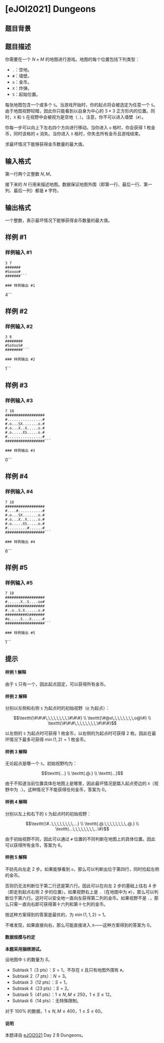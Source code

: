 # [eJOI2021] Dungeons

## 题目背景



## 题目描述

你需要在一个 $N \times M$ 的地图进行游戏。地图的每个位置包括下列类型：

- $\texttt .$：空地。
- $\texttt \#$：墙壁。
- $\texttt o$：金币。
- $\texttt X$：炸弹。
- $\texttt S$：起始位置。

每张地图包含一个或多个 $\texttt S$。当游戏开始时，你的起点将会被选定为任意一个 $\texttt S$。由于地图视野较暗，因此你只能看到以自身为中心的 $3 \times 3$ 正方形内的位置。同时，$\texttt X$ 和 $\texttt S$ 在视野中会被视为是空地（$\texttt .$）。注意，你不可以进入墙壁（$\texttt \#$）。

你每一步可以向上下左右四个方向进行移动。当你进入 $\texttt o$ 格时，你会获得 $1$ 枚金币，同时该格的 $\texttt o$ 消失。当你进入 $\texttt X$ 格时，你失去所有金币且游戏结束。

求最坏情况下能够获得金币数量的最大值。

## 输入格式

第一行两个正整数 $N,M$。

接下来的 $N$ 行用来描述地图。数据保证地图外围（即第一行、最后一行、第一列、最后一列）都是 `#` 字符。

## 输出格式

一个整数，表示最坏情况下能够获得金币数量的最大值。

## 样例 #1

### 样例输入 #1
```
3 7
#######
#Soooo#
#######```

### 样例输出 #1

```
4```

## 样例 #2

### 样例输入 #2
```
3 8
########
#SoXooS#
########```

### 样例输出 #2

```
1```

## 样例 #3

### 样例输入 #3
```
7 18
##################
#................#
#.o...SX.......o.#
#.o...X..X.....o.#
#.o.....XS.....o.#
#................#
##################```

### 样例输出 #3

```
0```

## 样例 #4

### 样例输入 #4
```
7 18
##################
#....#...........#
#.o...SX.......o.#
#.o...X..X.....o.#
#.o.....XS.....o.#
#.........#......#
##################```

### 样例输出 #4

```
6```

## 样例 #5

### 样例输入 #5
```
7 18
##################
#......X..S....oo#
##################
#..o..S.X......o.#
##########X#######
#o.....S...X.....#
##################```

### 样例输出 #5

```
1```

## 提示

#### 样例 1 解释

由于 $\texttt S$ 只有一个，因此起点固定，可以获得所有金币。

#### 样例 2 解释

分别以左侧和右侧 $\texttt S$ 为起点时的初始视野（$\texttt @$ 为起点）：

$$\texttt{\#\#\#\,\,\,\,\,\,\,\,\#\#\#} \\ \texttt{\#@o\,\,\,\,\,\,\,\,o@\#} \\ \texttt{\#\#\#\,\,\,\,\,\,\,\,\#\#\#}$$

以左侧的 $\texttt S$ 为起点时可获得 $1$ 枚金币，以右侧的为起点时可获得 $2$ 枚。因此在最坏情况下最多可获得 $\min(1,2)=1$ 枚金币。

#### 样例 3 解释

无论起点是哪一个 $\texttt S$，初始视野均为：

$$\texttt{...} \\ \texttt{.@.} \\ \texttt{...}$$

由于不知道当前位置具体在地图上是哪里，因此最坏情况是踏入起点旁边的 $\texttt X$（视野中为 $\texttt .$）。这种情况下不能获得任何金币，答案为 $0$。

#### 样例 4 解释

分别以左上和右下的 $\texttt S$ 为起点时的初始视野：

$$\texttt{\#..\,\,\,\,\,\,\,\,...} \\ \texttt{.@.\,\,\,\,\,\,\,\,.@.} \\ \texttt{...\,\,\,\,\,\,\,\,..\#}$$

由于初始视野不同，因此可以通过 $\texttt \#$ 位置的不同判断在地图上的具体位置。因此可以获得所有金币，答案为 $6$。

#### 样例 5 解释

不妨先向左走 $2$ 步。如果能够看到 $\texttt o$，那么可以判断出位于第四行，同时捡起左侧的金币。

否则仍无法判断位于第二行还是第六行。因此可以在向左 $2$ 步的基础上往右 $4$ 步（即走到起点右侧 $2$ 步的位置）。如果视野右上是 $\texttt .$（在地图中为 $\texttt \#$），那么可以判断位于第六行。这时可以安全地一直向左获得第二列的金币。如果视野不是 $\texttt .$，那么只需一直向右即可获得第十六列和第十七列的金币。

按这种方案得到的答案是最优的，为 $\min\{1,1,2\}=1$。

不难发现，如果直接向右，那么可能直接进入 $\texttt X$——这种方案得到的答案为 $0$。

#### 数据规模与约定

**本题采用捆绑测试。**

设地图中 $\texttt S$ 的数量为 $S$。

- Subtask 1（3 pts）：$S=1$，不存在 $\texttt X$ 且只有地图外围有 $\texttt \#$。
- Subtask 2（7 pts）：$N=3$。
- Subtask 3（12 pts）：$S=1$。
- Subtask 4（23 pts）：$S=2$。
- Subtask 5（41 pts）：$1 \le N,M \le 250$，$1 \le S \le 12$。
- Subtask 6（14 pts）：无特殊限制。

对于 $100\%$ 的数据，$1 \le N,M \le 400$，$1 \le S \le 60$。

#### 说明

本题译自 [eJOI2021](https://sepi.ro/ejoi/2021) Day 2 B Dungeons。
